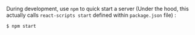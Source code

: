 During development, use `npm` to quick start a server (Under the hood, this actually calls `react-scripts start` defined within `package.json` file) :
```terminal
$ npm start
```
